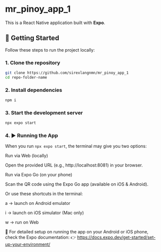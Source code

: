 # mr_pinoy_app_1

This is a React Native application built with **Expo**.  

## 🚀 Getting Started

Follow these steps to run the project locally:

### 1. Clone the repository
```bash
git clone https://github.com/sirexlangnmn/mr_pinoy_app_1
cd repo-folder-name
```


### 2. Install dependencies
```bash
npm i
```

### 3. Start the development server
```bash
npx expo start
```




### 4. ▶️ Running the App


When you run `npx expo start`, the terminal may give you two options:

Run via Web (locally)

Open the provided URL (e.g., http://localhost:8081) in your browser.

Run via Expo Go (on your phone)

Scan the QR code using the Expo Go app (available on iOS & Android).

Or use these shortcuts in the terminal:

a → launch on Android emulator

i → launch on iOS simulator (Mac only)

w → run on Web

📖 For detailed setup on running the app on your Android or iOS phone, check the Expo documentation:
👉 https://docs.expo.dev/get-started/set-up-your-environment/